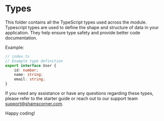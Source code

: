 # Types

This folder contains all the TypeScript types used across the module. Typescript types are used to define the shape and structure of data in your application. They help ensure type safety and provide better code documentation.

Example:

```typescript
// index.ts
// Example type definition
export interface User {
	id: number;
	name: string;
	email: string;
}
```

If you need any assistance or have any questions regarding these types, please refer to the starter guide or reach out to our support team [support@shamscorner.com](support@shamscorner.com).

Happy coding!
